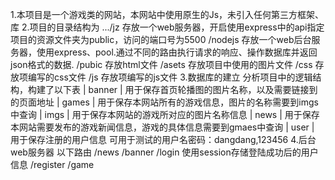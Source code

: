 1.本项目是一个游戏类的网站，本网站中使用原生的Js，未引入任何第三方框架、库
2.项目的目录结构为
    .../jz 存放一个web服务器，开启使用express中的api指定项目的资源文件夹为public，访问的端口号为5500
        /nodejs 存放一个web后台服务器，使用express、pool.通过不同的路由执行请求的响应、操作数据库并返回json格式的数据.
        /pubic 存放html文件
            /asets  存放项目中使用的图片文件
            /css    存放项编写的css文件
            /js     存放项编写的js文件
3.数据库的建立
    分析项目中的逻辑结构，构建了以下表
        | banner       | 
            用于保存首页轮播图的图片名称，以及需要链接到的页面地址
        | games        |
            用于保存本网站所有的游戏信息，图片的名称需要到imgs中查询
        | imgs         |
            用于保存本网站的游戏所对应的图片名称信息
        | news         |
            用于保存本网站需要发布的游戏新闻信息，游戏的具体信息需要到gmaes中查询
        | user         |
            用于保存注册的用户信息 可用于测试的用户名密码：dangdang,123456
4.后台web服务器
    以下路由
        /news
        /banner
        /login
            使用session存储登陆成功后的用户信息
        /register
        /game

        
        

